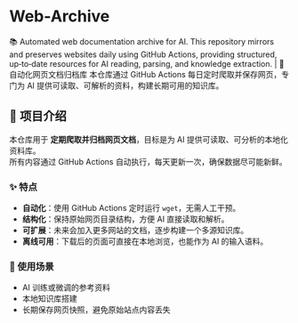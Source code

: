 # Web-Archive
📚 Automated web documentation archive for AI. This repository mirrors and preserves websites daily using GitHub Actions, providing structured, up‑to‑date resources for AI reading, parsing, and knowledge extraction. | 📖 自动化网页文档归档库 本仓库通过 GitHub Actions 每日定时爬取并保存网页，专门为 AI 提供可读取、可解析的资料，构建长期可用的知识库。

## 📖 项目介绍

本仓库用于 **定期爬取并归档网页文档**，目标是为 AI 提供可读取、可分析的本地化资料库。  
所有内容通过 GitHub Actions 自动执行，每天更新一次，确保数据尽可能新鲜。  

### ✨ 特点
- **自动化**：使用 GitHub Actions 定时运行 `wget`，无需人工干预。  
- **结构化**：保持原始网页目录结构，方便 AI 直接读取和解析。  
- **可扩展**：未来会加入更多网站的文档，逐步构建一个多源知识库。  
- **离线可用**：下载后的页面可直接在本地浏览，也能作为 AI 的输入语料。  

### 🔧 使用场景
- AI 训练或微调的参考资料  
- 本地知识库搭建  
- 长期保存网页快照，避免原始站点内容丢失  
